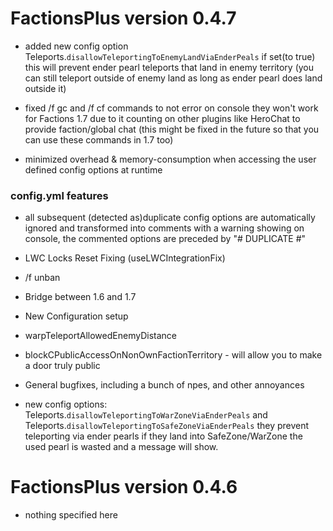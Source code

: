 # FactionsPlus version 0.4.7

* added new config option Teleports.`disallowTeleportingToEnemyLandViaEnderPeals`
if set(to true) this will prevent ender pearl teleports that land in enemy territory
(you can still teleport outside of enemy land as long as ender pearl does land outside it)
  
* fixed /f gc and /f cf commands to not error on console
  they won't work for Factions 1.7 due to it counting on other plugins like HeroChat to provide faction/global chat
  (this might be fixed in the future so that you can use these commands in 1.7 too)
  
* minimized overhead & memory-consumption when accessing the user defined config options at runtime

### config.yml features
* all subsequent (detected as)duplicate config options are automatically ignored and transformed into comments with
  a warning showing on console, the commented options are preceded by "# DUPLICATE #"

* LWC Locks Reset Fixing (useLWCIntegrationFix)

* /f unban

* Bridge between 1.6 and 1.7

* New Configuration setup

* warpTeleportAllowedEnemyDistance

* blockCPublicAccessOnNonOwnFactionTerritory - will allow you to make a door truly public

* General bugfixes, including a bunch of npes, and other annoyances 

* new config options: Teleports.`disallowTeleportingToWarZoneViaEnderPeals` 
  and Teleports.`disallowTeleportingToSafeZoneViaEnderPeals`
  they prevent teleporting via ender pearls if they land into SafeZone/WarZone
  the used pearl is wasted and a message will show.


# FactionsPlus version 0.4.6
* nothing specified here

